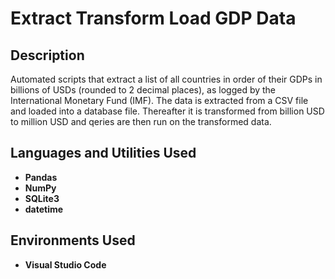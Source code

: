 <h1>Extract Transform Load GDP Data</h1>

<h2>Description</h2>
Automated scripts that extract a list of all countries in order of their GDPs in billions of USDs (rounded to 2 decimal places), as logged by the International Monetary Fund (IMF). The data is extracted from a CSV file and loaded into a database file. Thereafter it is transformed from billion USD to million USD and qeries are then run on the transformed data. 
<br />


<h2>Languages and Utilities Used</h2>

- <b>Pandas</b> 
- <b>NumPy</b>
- <b>SQLite3</b>
- <b>datetime</b>

<h2>Environments Used </h2>

- <b>Visual Studio Code</b> 

